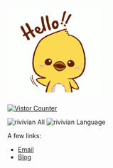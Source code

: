 [![Hello~](https://github.com/ihoey/ihoey/raw/master/hello.gif)](https://github.com/rivivian)
<br />

[![Vistor Counter](https://count.getloli.com/get/@github_rivivian?theme=rule34)](https://github.com/rivivian)

![rivivian All](https://github-readme-stats.vercel.app/api/?username=rivivian&layout=compact&theme=material-palenight&hide_border=true)
![rivivian Language](https://github-readme-stats.vercel.app/api/top-langs/?username=rivivian&langs_count=8&layout=compact&theme=material-palenight&hide_border=true)
<br />

A few links:

- [Email](mailto:115129391+rivivian@users.noreply.github.com)
- [Blog](https://github.com/rivivian)

